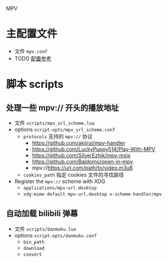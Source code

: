 MPV

# 主配置文件

* 文件 `mpv.conf`
* TODO [配置参考](https://github.com/hooke007/MPV_lazy)

# 脚本 scripts

## 处理一些 mpv:// 开头的播放地址

* 文件 `scripts/mpv_url_scheme.lua`
* options `script-opts/mpv_url_scheme.conf`
    - `protocols` 支持的 `mpv://` 协议
        + https://github.com/akiirui/mpv-handler
        + https://github.com/LuckyPuppy514/Play-With-MPV
        + https://github.com/SilverEzhik/mpv-msix
        + https://github.com/Baldomo/open-in-mpv
        + mpv://https://url.com/path/to/video.m3u8
    - `cookies_path` 指定 cookies 文件的寻找路径
* Register the `mpv://` scheme with XDG
    - `applications/mpv-url.desktop`
    - `xdg-mime default mpv-url.desktop x-scheme-handler/mpv`

## 自动加载 bilibili 弹幕

* 文件 `scripts/danmuku.lua`
* options `script-opts/danmuku.conf`
    - `bin_path`
    - `download`
    - `convert`
